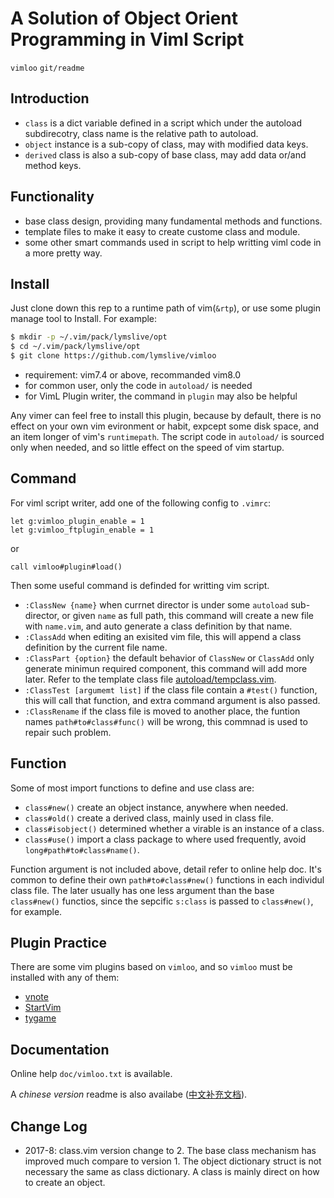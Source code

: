 # A Solution of Object Orient Programming in Viml Script
`vimloo` `git/readme`

## Introduction

* `class` is a dict variable defined in a script which under the autoload
  subdirecotry, class name is the relative path to autoload. 
* `object` instance is a sub-copy of class, may with modified data keys.
* `derived` class is also a sub-copy of base class, may add data or/and method
  keys.

## Functionality

* base class design, providing many fundamental methods and functions.
* template files to make it easy to create custome class and module.
* some other smart commands used in script to help writting viml code in a more
  pretty way.

## Install

Just clone down this rep to a runtime path of vim(`&rtp`), or use some plugin
manage tool to Install. For example:

```sh
$ mkdir -p ~/.vim/pack/lymslive/opt
$ cd ~/.vim/pack/lymslive/opt
$ git clone https://github.com/lymslive/vimloo
```

* requirement: vim7.4 or above, recommanded vim8.0
* for common user, only the code in `autoload/` is needed
* for VimL Plugin writer, the command in `plugin` may also be helpful

Any vimer can feel free to install this plugin, because by default, there is
no effect on your own vim evironment or habit, expcept some disk space, and an
item longer of vim's `runtimepath`. The script code in `autoload/` is sourced
only when needed, and so little effect on the speed of vim startup.

## Command

For viml script writer, add one of the following config to `.vimrc`:
```vim
let g:vimloo_plugin_enable = 1
let g:vimloo_ftplugin_enable = 1
```
or
```vim
call vimloo#plugin#load()
```

Then some useful command is definded for writting vim script.

* `:ClassNew {name}` when currnet director is under some `autoload`
  sub-director, or given `name` as full path, this command will create a new
  file with `name.vim`, and auto generate a class definition by that name.
* `:ClassAdd` when editing an exisited vim file, this will append a class
  definition by the current file name.
* `:ClassPart {option}` the default behavior of `ClassNew` or `ClassAdd` only
  generate minimun required component, this command will add more later. Refer
  to the template class file [autoload/tempclass.vim](autoload/tempclass.vim).
* `:ClassTest [argumemt list]` if the class file contain a `#test()` function,
  this will call that function, and extra command argument is also passed.
* `:ClassRename` if the class file is moved to another place, the funtion names
  `path#to#class#func()` will be wrong, this commnad is used to repair such
  problem.

## Function

Some of most import functions to define and use class are:

* `class#new()` create an object instance, anywhere when needed.
* `class#old()` create a derived class, mainly used in class file.
* `class#isobject()` determined whether a virable is an instance of a class.
* `class#use()` import a class package to where used frequently, avoid
  `long#path#to#class#name()`.

Function argument is not included above, detail refer to online help doc. It's
common to define their own `path#to#class#new()` functions in each individul
class file. The later usually has one less argument than the base `class#new()` 
functios, since the sepcific `s:class` is passed to `class#new()`, for example.

## Plugin Practice

There are some vim plugins based on `vimloo`, and so `vimloo` must be
installed with any of them:

* [vnote](https://github.com/lymslive/vnote)
* [StartVim](https://github.com/lymslive/StartVim)
* [tygame](https://github.com/lymslive/tygame)

## Documentation

Online help `doc/vimloo.txt` is available.

A _chinese version_ readme is also availabe
([中文补充文档](readme-zh.md)).

## Change Log

* 2017-8: class.vim version change to 2. The base class mechanism has improved
  much compare to version 1. The object dictionary struct is not necessary the
  same as class dictionary. A class is mainly direct on how to create an
  object.
